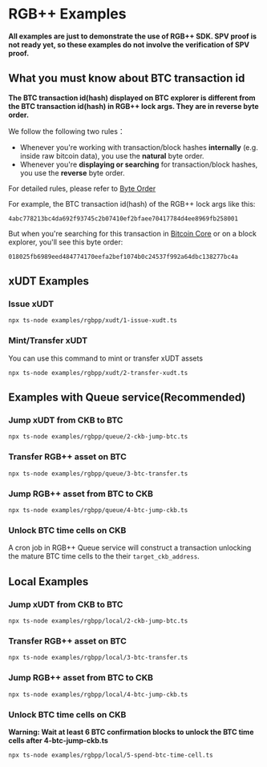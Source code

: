 # RGB++ Examples

**All examples are just to demonstrate the use of RGB++ SDK. SPV proof is not ready yet, so these examples do not involve the verification of SPV proof.**

## What you must know about BTC transaction id

**The BTC transaction id(hash) displayed on BTC explorer is different from the BTC transaction id(hash) in RGB++ lock args. They are in reverse byte order.**

We follow the following two rules： 

- Whenever you're working with transaction/block hashes **internally** (e.g. inside raw bitcoin data), you use the **natural** byte order.
- Whenever you're **displaying or searching** for transaction/block hashes, you use the **reverse** byte order.

For detailed rules, please refer to [Byte Order](https://learnmeabitcoin.com/technical/general/byte-order/)

For example, the BTC transaction id(hash) of the RGB++ lock args like this: 

```
4abc778213bc4da692f93745c2b07410ef2bfaee70417784d4ee8969fb258001
```

But when you're searching for this transaction in [Bitcoin Core](https://bitcoin.org/en/bitcoin-core/) or on a block explorer, you'll see this byte order:

```
018025fb6989eed484774170eefa2bef1074b0c24537f992a64dbc138277bc4a
```

## xUDT Examples

### Issue xUDT

```shell
npx ts-node examples/rgbpp/xudt/1-issue-xudt.ts 
```

### Mint/Transfer xUDT

You can use this command to mint or transfer xUDT assets

```shell
npx ts-node examples/rgbpp/xudt/2-transfer-xudt.ts 
```

## Examples with Queue service(Recommended)

### Jump xUDT from CKB to BTC

```shell
npx ts-node examples/rgbpp/queue/2-ckb-jump-btc.ts 
```

### Transfer RGB++ asset on BTC

```shell
npx ts-node examples/rgbpp/queue/3-btc-transfer.ts 
```

### Jump RGB++ asset from BTC to CKB

```shell
npx ts-node examples/rgbpp/queue/4-btc-jump-ckb.ts 
```

### Unlock BTC time cells on CKB

A cron job in RGB++ Queue service will construct a transaction unlocking the mature BTC time cells to the their `target_ckb_address`.


## Local Examples

### Jump xUDT from CKB to BTC

```shell
npx ts-node examples/rgbpp/local/2-ckb-jump-btc.ts 
```

### Transfer RGB++ asset on BTC

```shell
npx ts-node examples/rgbpp/local/3-btc-transfer.ts 
```

### Jump RGB++ asset from BTC to CKB

```shell
npx ts-node examples/rgbpp/local/4-btc-jump-ckb.ts 
```

### Unlock BTC time cells on CKB

**Warning: Wait at least 6 BTC confirmation blocks to unlock the BTC time cells after 4-btc-jump-ckb.ts**

```shell
npx ts-node examples/rgbpp/local/5-spend-btc-time-cell.ts 
```